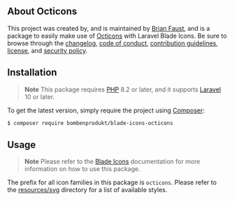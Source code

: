 ## About Octicons

This project was created by, and is maintained by [Brian Faust](https://github.com/faustbrian), and is a package to easily make use of [Octicons](https://primer.style/design/foundations/icons) with Laravel Blade Icons. Be sure to browse through the [changelog](CHANGELOG.md), [code of conduct](.github/CODE_OF_CONDUCT.md), [contribution guidelines](.github/CONTRIBUTING.md), [license](LICENSE), and [security policy](.github/SECURITY.md).

## Installation

> **Note**
> This package requires [PHP](https://www.php.net/) 8.2 or later, and it supports [Laravel](https://laravel.com/) 10 or later.

To get the latest version, simply require the project using [Composer](https://getcomposer.org/):

```bash
$ composer require bombenprodukt/blade-icons-octicons
```

## Usage

> **Note**
> Please refer to the [Blade Icons](https://github.com/faustbrian/blade-icons) documentation for more information on how to use this package.

The prefix for all icon families in this package is `octicons`. Please refer to the [resources/svg](/resources/svg) directory for a list of available styles.
